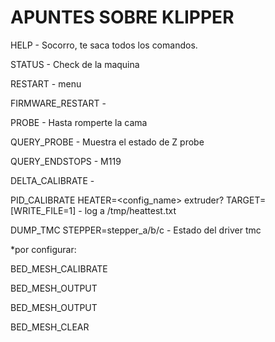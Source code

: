 # APUNTES SOBRE KLIPPER

HELP - Socorro, te saca todos los comandos.

STATUS - Check de la maquina

RESTART - menu

FIRMWARE_RESTART -

PROBE - Hasta romperte la cama

QUERY_PROBE - Muestra el estado de Z probe

QUERY_ENDSTOPS - M119

DELTA_CALIBRATE - 

PID_CALIBRATE HEATER=<config_name> extruder? TARGET=<temperature> [WRITE_FILE=1] - log a /tmp/heattest.txt

DUMP_TMC STEPPER=stepper_a/b/c - Estado del driver tmc



*por configurar:

BED_MESH_CALIBRATE

BED_MESH_OUTPUT

BED_MESH_OUTPUT

BED_MESH_CLEAR

